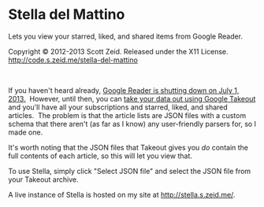 Stella del Mattino
==================
Lets you view your starred, liked, and shared items from Google Reader.

Copyright © 2012-2013 Scott Zeid.  Released under the X11 License.  
<http://code.s.zeid.me/stella-del-mattino>

 

If you haven't heard already, [Google Reader is shutting down on July 1, 2013.][notice] 
However, until then, you can [take your data out using Google Takeout][takeout]
and you'll have all your subscriptions and starred, liked, and shared articles. 
The problem is that the article lists are JSON files with a custom schema that
there aren't (as far as I know) any user-friendly parsers for, so I made one.

It's worth noting that the JSON files that Takeout gives you *do* contain the
full contents of each article, so this will let you view that.

To use Stella, simply click "Select JSON file" and select the JSON file from
your Takeout archive.

A live instance of Stella is hosted on my site at <http://stella.s.zeid.me/>.




[notice]:   http://googlereader.blogspot.com/2013/03/powering-down-google-reader.html
[takeout]:  https://goo.gl/zijsh
